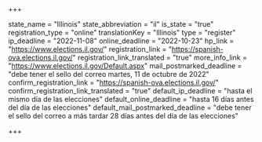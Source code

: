 +++

state_name = "Illinois"
state_abbreviation = "il"
is_state = "true"
registration_type = "online"
translationKey = "Illinois"
type = "register"
ip_deadline = "2022-11-08"
online_deadline = "2022-10-23"
hp_link = "https://www.elections.il.gov/"
registration_link = "https://spanish-ova.elections.il.gov/"
registration_link_translated = "true"
more_info_link = "https://www.elections.il.gov/Default.aspx"
mail_postmarked_deadline = "debe tener el sello del correo martes, 11 de octubre de 2022"
confirm_registration_link = "https://spanish-ova.elections.il.gov/"
confirm_registration_link_translated = "true"
default_ip_deadline = "hasta el mismo día de las elecciones"
default_online_deadline = "hasta 16 días antes del día de las elecciones"
default_mail_postmarked_deadline = "debe tener el sello del correo a más tardar 28 días antes del día de las elecciones"

+++